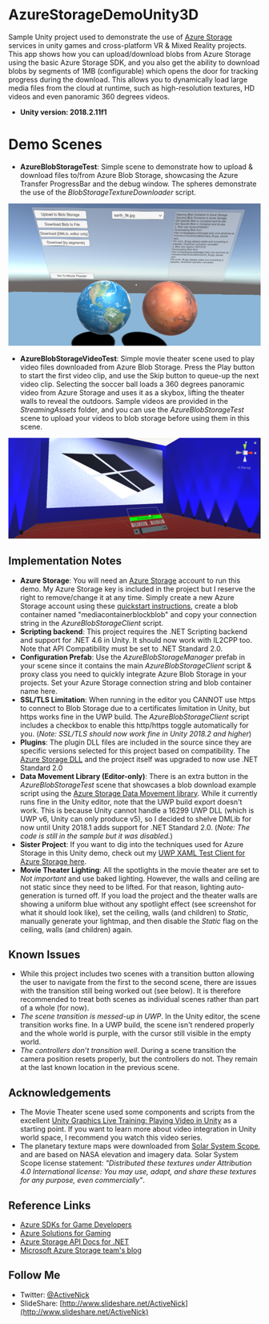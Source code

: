 # AzureStorageDemoUnity3D
Sample Unity project used to demonstrate the use of [Azure Storage](https://azure.microsoft.com/services/storage/) services in unity games and cross-platform VR & Mixed Reality projects. This app shows how you can upload/download blobs from Azure Storage using the basic Azure Storage SDK, and you also get the ability to download blobs by segments of 1MB (configurable) which opens the door for tracking progress during the download. This allows you to dynamically load large media files from the cloud at runtime, such as high-resolution textures, HD videos and even panoramic 360 degrees videos.

* **Unity version: 2018.2.11f1**

# Demo Scenes

* **AzureBlobStorageTest**: Simple scene to demonstrate how to upload & download files to/from Azure Blob Storage, showcasing the Azure Transfer ProgressBar and the debug window. The spheres demonstrate the use of the *BlobStorageTextureDownloader* script.

![Basic Blob Storage Demo Scene](Screenshots/BasicBlobStorageDemoScene01.PNG)

* **AzureBlobStorageVideoTest**: Simple movie theater scene used to play video files downloaded from Azure Blob Storage. Press the Play button to start the first video clip, and use the Skip button to queue-up the next video clip. Selecting the soccer ball loads a 360 degrees panoramic video from Azure Storage and uses it as a skybox, lifting the theater walls to reveal the outdoors. Sample videos are provided in the *StreamingAssets* folder, and you can use the *AzureBlobStorageTest* scene to upload your videos to blob storage before using them in this scene.

![Movie Theater Demo Scene](Screenshots/MovieTheaterSceneView01.PNG)

## Implementation Notes

* **Azure Storage**: You will need an [Azure Storage](https://azure.microsoft.com/services/storage/) account to run this demo. My Azure Storage key is included in the project but I reserve the right to remove/change it at any time. Simply create a new Azure Storage account using these [quickstart instructions](https://docs.microsoft.com/en-us/azure/storage/blobs/storage-quickstart-blobs-portal), create a blob container named "mediacontainerblockblob" and copy your connection string in the *AzureBlobStorageClient* script.
* **Scripting backend**: This project requires the .NET Scripting backend and support for .NET 4.6 in Unity. It should now work with IL2CPP too. Note that API Compatibility must be set to .NET Standard 2.0.
* **Configuration Prefab**: Use the *AzureBlobStorageManager* prefab in your scene since it contains the main *AzureBlobStorageClient* script & proxy class you need to quickly integrate Azure Blob Storage in your projects. Set your Azure Storage connection string and blob container name here.
* **SSL/TLS Limitation**: When running in the editor you CANNOT use https to connect to Blob Storage due to a certificates limitation in Unity, but https works fine in the UWP build. The *AzureBlobStorageClient* script includes a checkbox to enable this http/https toggle automatically for you. (*Note: SSL/TLS should now work fine in Unity 2018.2 and higher*)
* **Plugins**: The plugin DLL files are included in the source since they are specific versions selected for this project based on compatibility. The [Azure Storage DLL](https://www.nuget.org/packages/WindowsAzure.Storage/) and the project itself was upgraded to now use .NET Standard 2.0
* **Data Movement Library (Editor-only)**: There is an extra button in the *AzureBlobStorageTest* scene that showcases a blob download example script using the [Azure Storage Data Movement library](https://www.nuget.org/packages/Microsoft.Azure.Storage.DataMovement). While it currently runs fine in the Unity editor, note that the UWP build export doesn't work. This is because Unity cannot handle a 16299 UWP DLL (which is UWP v6, Unity can only produce v5), so I decided to shelve DMLib for now until Unity 2018.1 adds support for .NET Standard 2.0. (*Note: The code is still in the sample but it was disabled.*)
* **Sister Project**: If you want to dig into the techniques used for Azure Storage in this Unity demo, check out my [UWP XAML Test Client for Azure Storage here](https://github.com/ActiveNick/AzStorageDataMovementTest).
* **Movie Theater Lighting**: All the spotlights in the movie theater are set to *Not important* and use baked lighting. However, the walls and ceiling are not static since they need to be lifted. For that reason, lighting auto-generation is turned off. If you load the project and the theater walls are showing a uniform blue without any spotlight effect (see screenshot for what it should look like), set the ceiling, walls (and children) to *Static*, manually generate your lightmap, and then disable the *Static* flag on the ceiling, walls (and children) again.

## Known Issues

* While this project includes two scenes with a transition button allowing the user to navigate from the first to the second scene, there are issues with the transition still being worked out (see below). It is therefore recommended to treat both scenes as individual scenes rather than part of a whole (for now).
* *The scene transition is messed-up in UWP*. In the Unity editor, the scene transition works fine. In a UWP build, the scene isn't rendered properly and the whole world is purple, with the cursor still visible in the empty world.
* *The controllers don’t transition well*. During a scene transition the camera position resets properly, but the controllers do not. They remain at the last known location in the previous scene.

## Acknowledgements

* The Movie Theater scene used some components and scripts from the excellent [Unity Graphics Live Training: Playing Video in Unity](https://unity3d.com/learn/tutorials/topics/graphics/introduction-and-session-goals?playlist=17102) as a starting point. If you want to learn more about video integration in Unity world space, I recommend you watch this video series.
* The planetary texture maps were downloaded from [Solar System Scope](https://www.solarsystemscope.com/textures), and are based on NASA elevation and imagery data. Solar System Scope license statement: *"Distributed these textures under Attribution 4.0 International license: You may use, adapt, and share these textures for any purpose, even commercially"*.

## Reference Links
* [Azure SDKs for Game Developers](https://docs.microsoft.com/sandbox/gamedev/)
* [Azure Solutions for Gaming](https://azure.microsoft.com/solutions/gaming/)
* [Azure Storage API Docs for .NET](https://docs.microsoft.com/en-us/dotnet/api/overview/azure/storage?view=azure-dotnet)
* [Microsoft Azure Storage team's blog](http://blogs.msdn.com/b/windowsazurestorage/) 

## Follow Me
* Twitter: [@ActiveNick](http://twitter.com/ActiveNick)
* SlideShare: [http://www.slideshare.net/ActiveNick](http://www.slideshare.net/ActiveNick)
